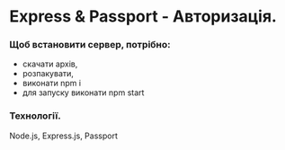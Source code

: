 # Express & Passport - Авторизація.

### Щоб встановити сервер, потрібно:
- скачати архів, 
- розпакувати, 
- виконати npm i
- для запуску виконати npm start

### Технології.
Node.js, Express.js, Passport
